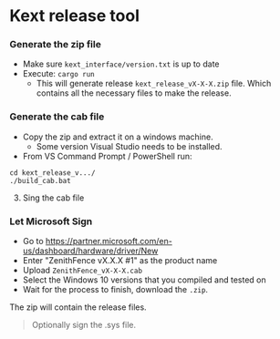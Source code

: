 # Kext release tool

### Generate the zip file
- Make sure `kext_interface/version.txt` is up to date
- Execute: `cargo run`  
  * This will generate release `kext_release_vX-X-X.zip` file. Which contains all the necessary files to make the release.  

### Generate the cab file
- Copy the zip and extract it on a windows machine.
  * Some version Visual Studio needs to be installed.
- From VS Command Prompt / PowerShell run:
```
cd kext_release_v.../
./build_cab.bat
```

3. Sing the cab file

### Let Microsoft Sign
- Go to https://partner.microsoft.com/en-us/dashboard/hardware/driver/New
- Enter "ZenithFence vX.X.X #1" as the product name
- Upload `ZenithFence_vX-X-X.cab`
- Select the Windows 10 versions that you compiled and tested on
- Wait for the process to finish, download the `.zip`.

The zip will contain the release files.  
> Optionally sign the .sys file. 